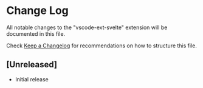 # Change Log

All notable changes to the "vscode-ext-svelte" extension will be documented in this file.

Check [Keep a Changelog](http://keepachangelog.com/) for recommendations on how to structure this file.

## [Unreleased]

- Initial release
